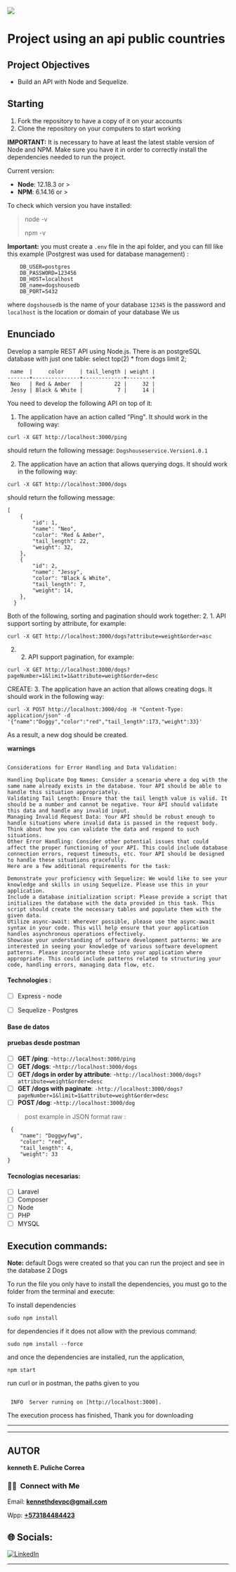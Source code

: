 <p align='left'>
    <img src='https://raw.githubusercontent.com/kenpulicorre/countries_proyect/main/client/src/images/bandera.gif' </img>
</p>

# Project using an api public countries



## Project Objectives

- Build an API with Node and Sequelize.



## Starting

1.  Fork the repository to have a copy of it on your accounts
2.  Clone the repository on your computers to start working

**IMPORTANT:** It is necessary to have at least the latest stable version of Node and NPM. Make sure you have it in order to correctly install the dependencies needed to run the project.

Current version:

- **Node**: 12.18.3 or >
- **NPM**: 6.14.16 or >

To check which version you have installed:

> node -v
>
> npm -v

**Important:** you must create a ``.env`` file in the api folder,
and you can fill like this example (Postgrest was used for database management) :

        DB_USER=postgres
        DB_PASSWORD=123456
        DB_HOST=localhost
        DB_name=dogshousedb
        DB_PORT=5432

where `dogshousedb` is the name of your database `12345` is the password and `localhost` is the location or domain of your database
We us
## Enunciado

Develop a sample REST API using Node.js. There is an postgreSQL database with just one table: select top(2) * from dogs limit 2; 
```
 name  |     color     | tail_length | weight |                
-------+---------------+-------------+--------+
 Neo   | Red & Amber   |          22 |     32 | 
 Jessy | Black & White |           7 |     14 |
```
You need to develop the following API on top of it:

1. The application have an action called "Ping". It should work in the following way:

```
curl -X GET http://localhost:3000/ping
```
should return the following message: `Dogshouseservice.Version1.0.1`


2. The application have an action that allows querying dogs. It should work in the following way:

```
curl -X GET http://localhost:3000/dogs

``` 
should return the following message: 

```
[
    {
        "id": 1,
        "name": "Neo",
        "color": "Red & Amber",
        "tail_length": 22,
        "weight": 32,
    },
    {
        "id": 2,
        "name": "Jessy",
        "color": "Black & White",
        "tail_length": 7,
        "weight": 14,
    },
  }  
```
Both of the following, sorting and pagination should work together:
2. 1.  API support sorting by attribute, for example: 
```
curl -X GET http://localhost:3000/dogs?attribute=weight&order=asc

```
2. 2.  API support pagination, for example:
```
curl -X GET http://localhost:3000/dogs?pageNumber=1&limit=1&attribute=weight&order=desc
```

CREATE:
3. The application have an action that allows creating dogs. It should work in the following way:

```
curl -X POST http://localhost:3000/dog -H "Content-Type: application/json" -d '{"name":"Doggy","color":"red","tail_length":173,"weight":33}'
```

As a result, a new dog should be created.

**warnings**
```

Considerations for Error Handling and Data Validation:

Handling Duplicate Dog Names: Consider a scenario where a dog with the same name already exists in the database. Your API should be able to handle this situation appropriately.
Validating Tail Length: Ensure that the tail length value is valid. It should be a number and cannot be negative. Your API should validate this data and handle any invalid input.
Managing Invalid Request Data: Your API should be robust enough to handle situations where invalid data is passed in the request body. Think about how you can validate the data and respond to such situations.
Other Error Handling: Consider other potential issues that could affect the proper functioning of your API. This could include database connection errors, request timeouts, etc. Your API should be designed to handle these situations gracefully.
Here are a few additional requirements for the task:

Demonstrate your proficiency with Sequelize: We would like to see your knowledge and skills in using Sequelize. Please use this in your application.
Include a database initialization script: Please provide a script that initializes the database with the data provided in this task. This script should create the necessary tables and populate them with the given data.
Utilize async-await: Wherever possible, please use the async-await syntax in your code. This will help ensure that your application handles asynchronous operations effectively.
Showcase your understanding of software development patterns: We are interested in seeing your knowledge of various software development patterns. Please incorporate these into your application where appropriate. This could include patterns related to structuring your code, handling errors, managing data flow, etc.
```


#### Technologies :
- [ ] Express - node
- [ ] Sequelize - Postgres


#### Base de datos

#### pruebas desde postman

- [ ] **GET /ping**: -`http://localhost:3000/ping`
- [ ] **GET /dogs**: -`http://localhost:3000/dogs`
- [ ] **GET /dogs in order by attribute**: -`http://localhost:3000/dogs?attribute=weight&order=desc`
- [ ] **GET /dogs with paginate**: `-http://localhost:3000/dogs?pageNumber=1&limit=1&attribute=weight&order=desc`
- [ ] **POST /dog**: -`http://localhost:3000/dog`

> post example in JSON format raw :

     {
        "name": "Doggwyfwg",
        "color": "red",
        "tail_length": 4,
        "weight": 33
    }

#### Tecnologías necesarias:

-   [ ] Laravel
-   [ ] Composer
-   [ ] Node
-   [ ] PHP
-   [ ] MYSQL

## Execution commands: 
**Note:**
default Dogs were created so that you can run the project and see in the database 2 Dogs



To run the file you only have to install the dependencies, you must go to the folder from the terminal and execute:

To install dependencies

```
sudo npm install
```
for dependencies if it does not allow with the previous command:

```
sudo npm install --force
```
and once the dependencies are installed, run the application,
```
npm start
```

run curl or in postman, the paths given to you
```

 INFO  Server running on [http://localhost:3000].
```
The execution process has finished, Thank you for downloading
<hr/>

---

## **AUTOR**

**kenneth E. Puliche Correa**

### <h3> 🤝🏻 &nbsp;Connect with Me </h3>

Email: **kennethdevpc@gmail.com**

Wpp: **<a href="https://wa.link/2rl3qe"> +573184484423 </a>**

## 🌐 Socials:

[![LinkedIn](https://img.shields.io/badge/LinkedIn-%230077B5.svg?logo=linkedin&logoColor=white)](https://www.linkedin.com/in/kenneth-puliche-9a5b02272/)
</br>

---

```

```

